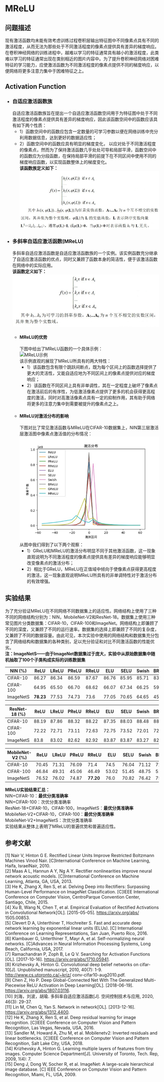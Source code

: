 # MReLU  
## 问题描述    
现有激活函数均未能有效考虑训练过程卷积层输出特征图中不同像素点具有不同的激活程度，从而无法为那些处于不同激活程度的像素点提供具有差异的梯度响应。在卷积神经网络的训练进程中，越难以学习的特征通常具有越小的激活程度，此类难以学习的特征通常出现在类别相近的图片内容中。为了提升卷积神经网络对困难特征的学习能力，应使激活函数为不同激活程度的像素点提供不同的梯度响应，以便网络将更多注意力集中于困难特征之上。  
## Activation Function  
  * ### 自适应激活函数族  
    自适应激活函数族旨在提出一个自适应激活函数空间用于为特征图中处于不同激活程度的像素点提供具有差异的梯度响应，因此该函数空间中的函数应该具有如下两个性质：  
    * 1）函数空间中的函数应包含一定数量的可学习参数以便在网络训练中充分利用数据信息，达到更好的数据适应性；  
    * 2）函数空间中的函数应具有明显的梯度变化， 以应对处于不同激活程度的像素点，然而为了保持激活函数几乎处处可导和局部平滑，函数空间中的函数应为分段函数，在保持局部平滑的前提下在不同区间中使用不同的梯度响应函数，以实现函数整体上的梯度变化。  
    **该函数族定义如下：**  
    ![自适应激活函数族](https://github.com/895999803/MReLU/blob/master/Activation_Function_Family.jpg)  
  * ### 多斜率自适应激活函数(MReLU)
    多斜率自适应激活函数是自适应激活函数族的一个实例。该实例函数充分继承了自适应激活函数的优点，同时又兼顾了函数本身的简洁性，便于该激活函数在网络中的实际应用。  
    **该函数定义如下：**  
    ![MReLU定义](https://github.com/895999803/MReLU/blob/master/MReLU.jpg)  
    * #### MReLU的优势
      下图中给出了MReLU函数的一个具体示例：  
      ![MReLU示例](https://github.com/895999803/MReLU/blob/master/MReLU_Example.jpg)  
      该示例直观的展现了MReLU所具有的两大特性：  
       * 1）该函数包含有限个跳跃间断点，既为每个区间上的函数选择提供了更大的灵活性，又能自适应地为不同区间上的像素点提供对应的梯度响应；  
       * 2）该函数在不同区间上具有非单调性，其在一定程度上破坏了像素点在激活前后的有序性，为低激活像素点提供了更多的机会获得更高程度的激活，同时对高激活像素点具有一定的抑制作用，其有助于网络将更多的注意力集中到需要被提升的像素点之上。  
    * #### MReLU对激活分布的影响
      下图对比了常见激活函数与MReLU在CIFAR-10数据集上，NIN第三层激活层激活图中像素点激活值的分布情况：   
      ![激活分布对比](https://github.com/895999803/MReLU/blob/master/Comparison.jpg)  
      从图中我们得到了以下两个观察：  
      * 1）GReLU和MReLU的激活分布明显不同于其他激活函数，这一现象直观说明为不同激活程度的像素点提供具有差异的梯度响应能够明显改变像素点的激活分布；  
      * 2）相比于GReLU，MReLU在正值域中倾向于使像素点获得更高程度的激活，这一现象直观说明MReLU所具有的非单调特性对于激活分布的有效增强。  
       
## 实验结果  
为了充分验证MReLU在不同网络不同数据集上的适应性。网络结构上使用了三种不同的网络结构分别为：NIN，MobileNet-V2和ResNet-18。数据集上使用三种常见图片分类数据集：CIFAR-10，CIFAR-100和ImageNet。网络结构上即兼顾了不同的深度，又兼顾了不同的运行速率。数据集的选择上即兼顾了不同的复杂度，又兼顾了不同的数据容量。由此可见，本次实验中使用的网络结构和数据集充分包含了网络结构和数据集的各种类别，足以充分验证和对比不同激活函数的性能优劣。  
**注：ImageNetS——由于ImageNet数据集过于庞大，实验中从原始数据集中随机抽取了100个子类构成实际的训练数据集**

NIN (%)|ReLU|LReLU|PReLU|RReLU|ELU|SELU|Swish|BReLU|GReLU|MReLU  
----|----|----|----|----|----|----|----|----|----|----
CIFAR-10|86.27|86.34|86.59|87.67|86.76|85.95|85.71|83.87|86.65|**87.96**
CIFAR-100|64.95|65.50|66.70|68.62|66.07|67.34|66.25|59.37|**70.41**|69.01
ImageNetS|**78.23**|77.53|74.73|73.6|77.05|70.65|64.65|45.15|70.08|76.05

ResNet-18 (%)|ReLU|LReLU|PReLU|RReLU|ELU|SELU|Swish|BReLU|GReLU|MReLU
----|----|----|----|----|----|----|----|----|----|----
CIFAR-10|88.19|87.86|88.32|88.22|87.35|88.03|88.48|88.12|88.42|**88.56**
CIFAR-100|72.22|72.71|73.11|72.63|72.75|73.52|72.01|72.31|72.58|**73.54**
ImageNetS|83.8|83.02|82.62|82.92|83.87|83.87|83.27|82.65|83.65|**83.95**  

MobileNet-V2 (%)|ReLU|LReLU|PReLU|RReLU|ELU|SELU|Swish|BReLU|GReLU|MReLU
----|----|----|----|----|----|----|----|----|----|----
CIFAR-10|70.45|71.31|76.09|71.4|74.5|76.04|71.12|72.93|76.41|**78.33**
CIFAR-100|46.84|49.31|45.06|46.49|53.02|51.45|48.75|51.44|36.83|**55.08**
ImageNetS|76.52|76.02|74.87|**77.20**|76.0|70.82|76.42|75.8|73.57|76.62  

**MReLU实验结果汇总：**  
 NIN+CIFAR-10：**最优分类准确率**   
 NIN+CIFAR-100：次优分类准确率  
 ResNet-18+CIFAR-10，CIFAR-100，ImageNetS：**最优分类准确率**    
 MobileNet-V2+CIFAR-10，CIFAR-100：**最优分类准确率**    
 MobileNet-V2+ImageNetS：次优分类准确率  
实验结果从整体上表明了MReLU的普遍优势和普遍适应性。

## 参考文献
[1] Nair V, Hinton G E. Rectified Linear Units Improve Restricted Boltzmann Machines Vinod Nair. [C]International Conference on Machine Learning, Haifa, IsraelNair, 2010.  
[2] Maas A L, Hannun A Y, Ng A Y. Rectifier nonlinearities improve neural network acoustic models. [C]International Conference on Machine Learning, Atlanta, GA, USA, 2013.  
[3] He K, Zhang X, Ren S, et al. Delving Deep into Rectifiers: Surpassing Human-Level Performance on ImageNet Classification. [C]IEEE International Conference on Computer Vision, CentroParque Convention Center, Santiago, Chile, 2015.  
[4] Xu B, Wang N, Chen T, et al. Empirical Evaluation of Rectified Activations in Convolutional Network[OL]. [2015-05-05]. https://arxiv.org/abs/ 1505.00853.  
[5] Clevert D A, Unterthiner T, Hochreiter S. Fast and accurate deep network learning by exponential linear units (ELUs). [C] International Conference on Learning Representations, San Juan, Puerto Rico, 2016.  
[6] Klambauer G, Unterthiner T, Mayr A, et al. Self-normalizing neural networks. [C]Advances in Neural Information Processing Systems, Long Beach, California, USA, 2017.  
[7] Ramachandran P, Zoph B, Le Q V. Searching for Activation Functions [OL]. [2017-10-16]. https://arxiv.org/abs/1710.05941.  
[8] Krizhevsky A, Hinton G. Convolutional deep belief networks on cifar-10[J]. Unpublished manuscript, 2010, 40(7): 1-9. http://www.cs.utoronto.ca/~kriz/ conv-cifar10-aug2010.pdf.  
[9] Chen Z, Ho P. Deep Global-Connected Net With The Generalized Multi-Piecewise ReLU Activation in Deep Learning[OL]. [2018-06-19]. https://arxiv.org/abs/1807.03116.  
[10] 刘海，刘波，胡瑜. 多斜率自适应激活函数[J]. 空间控制技术与应用, 2020, 46(3): 29-37.  
[11] Lin M, Chen Q, Yan S. Network in network[OL]. [2013-12-16]. https://arxiv.org/abs/1312.4400.  
[12] He K, Zhang X, Ren S, et al. Deep residual learning for image recognition. [C]IEEE Conference on Computer Vision and Pattern Recognition, Las Vegas, Nevada, USA, 2016.  
[13] Sandler M, Howard A, Zhu M, et al. Mobilenetv2: Inverted residuals and linear bottlenecks. [C]IEEE Conference on Computer Vision and Pattern Recognition, Salt Lake City, USA, 2018.  
[14] Krizhevsky A, Hinton G. Learning multiple layers of features from tiny images. Computer Science Department[J]. University of Toronto, Tech. Rep, 2009, 1(4): 7.  
[15] Deng J, Dong W, Socher R, et al. ImageNet: A large-scale hierarchical image database. [C] IEEE Conference on Computer Vision and Pattern Recognition, Miami, FL, USA, 2009.  





